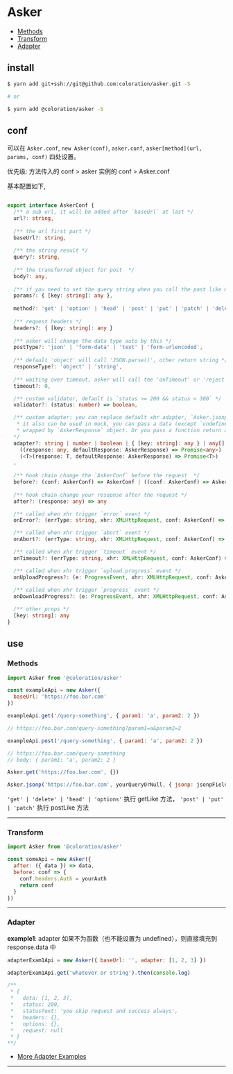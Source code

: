 # Asker

- [Methods](#Methods)
- [Transform](#Transform)
- [Adapter](#Adapter)


## install

``` bash
$ yarn add git+ssh://git@github.com:coloration/asker.git -S

# or 

$ yarn add @coloration/asker -S
```

## conf 

可以在 `Asker.conf`, `new Asker(conf)`, `asker.conf`, `asker[method](url, params, conf)` 四处设置。

优先级: 方法传入的 conf > asker 实例的 conf > Asker.conf


基本配置如下, 

``` ts

export interface AskerConf {
  /** a sub url, it will be added after `baseUrl` at last */
  url?: string,
  
  /** the url first part */
  baseUrl?: string,
  
  /** the string result */
  query?: string,
  
  /** the transferred object for post  */
  body?: any,
  
  /** if you need to set the query string when you call the post like methods, you could set this  */
  params?: { [key: string]: any },
  
  method?: 'get' | 'option' | 'head' | 'post' | 'put' | 'patch' | 'delete',
  
  /** request headers */
  headers?: { [key: string]: any }
  
  /** asker will change the data type auto by this */
  postType?: 'json' | 'form-data' | 'text' | 'form-urlencoded',
  
  /** default 'object' will call 'JSON.parse()', other return string */
  responseType?: 'object' | 'string',
  
  /** waiting over timeout, asker will call the 'onTimeout' or 'reject' */
  timeout?: 0,

  /** custom validator, default is `status >= 200 && status < 300` */
  validator?: (status: number) => boolean,

  /** custom adapter: you can replace default xhr adapter, `Asker.jsonp` is implemented by this way。
   * it also can be used in mock, you can pass a data (except `undefined`), it will return a response 
   * wrapped by `AskerResponse` object. Or you pass a function return a custom data
  */
  adapter?: string | number | boolean | { [key: string]: any } | any[] |
    ((response: any, defaultResponse: AskerResponse) => Promise<any>) | 
    (<T>(response: T, defaultResponse: AskerResponse) => Promise<T>)
  ,
  
  /** hook chain change the `AskerConf` before the request  */
  before?: (conf: AskerConf) => AskerConf | ((conf: AskerConf) => AskerConf)[],
  
  /** hook chain change your resopnse after the request */
  after?: (response: any) => any

  /** called when xhr trigger `error` event */
  onError?: (errType: string, xhr: XMLHttpRequest, conf: AskerConf) => any,

  /** called when xhr trigger `abort` event */
  onAbort?: (errType: string, xhr: XMLHttpRequest, conf: AskerConf) => any,

  /** called when xhr trigger `timeout` event */
  onTimeout?: (errType: string, xhr: XMLHttpRequest, conf: AskerConf) => any,

  /** called when xhr trigger `upload.progress` event */
  onUploadProgress?: (e: ProgressEvent, xhr: XMLHttpRequest, conf: AskerConf) => any,
  
  /** called when xhr trigger `progress` event */
  onDownloadProgress?: (e: ProgressEvent, xhr: XMLHttpRequest, conf: AskerConf) => any

  /** other props */
  [key: string]: any
}

```


## use

<h3 id="Methods">Methods</h3>

``` js
import Asker from '@coloration/asker'

const exampleApi = new Asker({ 
  baseUrl: 'https://foo.bar.com' 
})

exampleApi.get('/query-something', { param1: 'a', param2: 2 })

// https://foo.bar.com/query-something?param1=a&param2=2

exampleApi.post('/query-something', { param1: 'a', param2: 2 })

// https://foo.bar.com/query-something
// body: { param1: 'a', param2: 2 }

Asker.get('https://foo.bar.com', {})

Asker.jsonp('https://foo.bar.com', yourQueryOrNull, { jsonp: jsonpField })
```

`'get' | 'delete' | 'head' | 'options'` 执行 getLike 方法，
`'post' | 'put' | 'patch'` 执行 postLike 方法

--- 


<h3 id="Transform">Transform</h3>

``` js
import Asker from '@coloration/asker'

const someApi = new Asker({
  after: ({ data }) => data,
  before: conf => {
    conf.headers.Auth = yourAuth
    return conf
  }
})

```

---

<h3 id="Adapter">Adapter</h3>

**example1**: adapter 如果不为函数（也不能设置为 undefined），则直接填充到 response.data 中

``` js
adapterExam1Api = new Asker({ baseUrl: '', adapter: [1, 2, 3] })

adapterExam1Api.get('whatever or string').then(console.log)

/**
 * { 
 *   data: [1, 2, 3], 
 *   status: 200, 
 *   statusText: 'you skip request and success always', 
 *   headers: {}, 
 *   options: {}, 
 *   request: null 
 * }
**/
```


- [More Adapter Examples](./EXAMPLE/Adapter)



---
